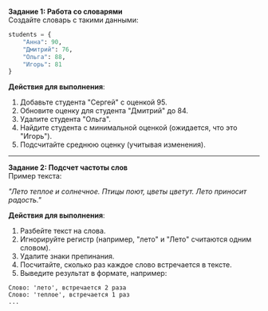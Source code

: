 **Задание 1: Работа со словарями**  
Создайте словарь с такими данными:

```python
students = {
    "Анна": 90,
    "Дмитрий": 76,
    "Ольга": 88,
    "Игорь": 81
}
```

**Действия для выполнения**:  
1. Добавьте студента "Сергей" с оценкой 95.  
2. Обновите оценку для студента "Дмитрий" до 84.  
3. Удалите студента "Ольга".  
4. Найдите студента с минимальной оценкой (ожидается, что это "Игорь").  
5. Подсчитайте среднюю оценку (учитывая изменения).  

---

**Задание 2: Подсчет частоты слов**  
Пример текста:

*"Лето теплое и солнечное. Птицы поют, цветы цветут. Лето приносит радость."*  

**Действия для выполнения**:  
1. Разбейте текст на слова.  
2. Игнорируйте регистр (например, "лето" и "Лето" считаются одним словом).  
3. Удалите знаки препинания.  
4. Посчитайте, сколько раз каждое слово встречается в тексте.  
5. Выведите результат в формате, например:  
   
```
Слово: 'лето', встречается 2 раза  
Слово: 'теплое', встречается 1 раз  
...  
```